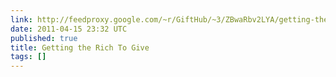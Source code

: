 ```yaml
---
link: http://feedproxy.google.com/~r/GiftHub/~3/ZBwaRbv2LYA/getting-the-rich-to-give.html
date: 2011-04-15 23:32 UTC
published: true
title: Getting the Rich To Give
tags: []
---
```



